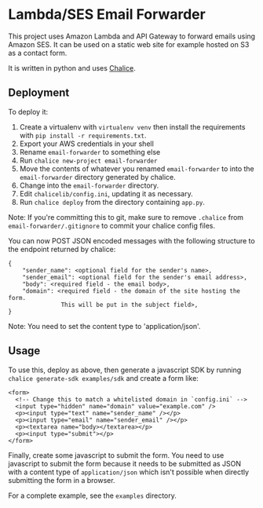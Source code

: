 # Lambda/SES Email Forwarder
This project uses Amazon Lambda and API Gateway to forward emails using Amazon 
SES. It can be used on a static web site for example hosted on S3 as a contact form.

It is written in python and uses [Chalice](http://chalice.readthedocs.io/).

## Deployment
To deploy it:

1. Create a virtualenv with `virtualenv venv` then install the requirements with `pip install -r requirements.txt`.
2. Export your AWS credentials in your shell
3. Rename `email-forwarder` to something else
3. Run `chalice new-project email-forwarder`
4. Move the contents of whatever you renamed `email-forwarder` to into the `email-forwarder` directory generated by chalice.
5. Change into the `email-forwarder` directory.
6. Edit `chalicelib/config.ini`, updating it as necessary.
7. Run `chalice deploy` from the directory containing `app.py`.

Note: If you're committing this to git, make sure to remove `.chalice` from `email-forwarder/.gitignore` to commit your chalice config files.

You can now POST JSON encoded messages with the following structure to the 
endpoint returned by chalice:

    {
        "sender_name": <optional field for the sender's name>,
        "sender_email": <optional field for the sender's email address>,
        "body": <required field - the email body>,
        "domain": <required field - the domain of the site hosting the form. 
                   This will be put in the subject field>,
    }

Note: You need to set the content type to 'application/json'.

## Usage
To use this, deploy as above, then generate a javascript SDK by running 
`chalice generate-sdk examples/sdk` and create a form like:

    <form>
      <!-- Change this to match a whitelisted domain in `config.ini` -->
      <input type="hidden" name="domain" value="example.com" />
      <p><input type="text" name="sender_name" /></p>
      <p><input type="email" name="sender_email" /></p>
      <p><textarea name="body></textarea></p>
      <p><input type="submit"></p>
    </form>

Finally, create some javascript to submit the form. You need to use javascript 
to submit the form because it needs to be submitted as JSON with a content type
of `application/json` which isn't possible when directly submitting the form
in a browser.

For a complete example, see the `examples` directory.
